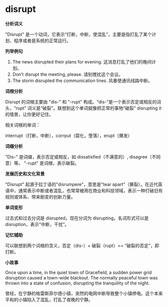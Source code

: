 # disrupt

**分析词义**

  

"Disrupt" 是一个动词，它表示“打断，中断，使混乱”，主要是指打乱了某个计划、程序或者是系统的正常运行。

  

**列举例句**

  

1.  The news disrupted their plans for evening. 这消息打乱了他们的晚间计划。
2.  Don’t disrupt the meeting, please. 请别搅扰这个会议。
3.  The storm disrupted the communication lines. 风暴使通讯线路中断。

  

**词根分析**

  

Disrupt 的词根主要由 "dis-" 和 "-rupt" 构成。“dis-”是一个表示否定或相反的词头，“rupt” 词义是“破裂”。联想到这个单词就像把正常的事物“破裂” disrupting it的情景，让你更好记住。

  

相关词根的单词：

  

interrupt（打断，中断），corrput（腐化，堕落），erupt（爆发）

  

**词缀分析**

  

"Dis-" 是词缀，表示否定或相反，如 dissatisfied（不满意的）, disagree（不同意）等。 "-rupt" 是词根，表示破裂。

  

**发展历史和文化背景**

  

"Disrupt" 起源于拉丁语的"disrumpere"，意思是"tear apart"（撕裂）。在近代英语中，通常表示中断或者混乱，也常常被用在商业和科技领域，表示一种打破旧有规则或体系、带来剧变的创新力量。

  

**单词变形**

  

过去式和过去分词是 disrupted，现在分词为 disrupting，名词形式可以是 disruption，表示“中断，干扰”。

  

**记忆辅助**

  

可以联想到两个词根的含义，否定（dis-）+ 破裂（rupt）== “破裂的否定”，即打断。

  

**小故事**

  

Once upon a time, in the quiet town of Gracefield, a sudden power grid disruption caused a town-wide blackout. The normally peaceful town was thrown into a state of confusion, disrupting the tranquility of the night.

  

曾经，在宁静的格雷斯菲尔德小镇，突然的电网中断导致整个小镇停电。这个本来平和的小镇陷入了混乱，打乱了夜晚的宁静。

